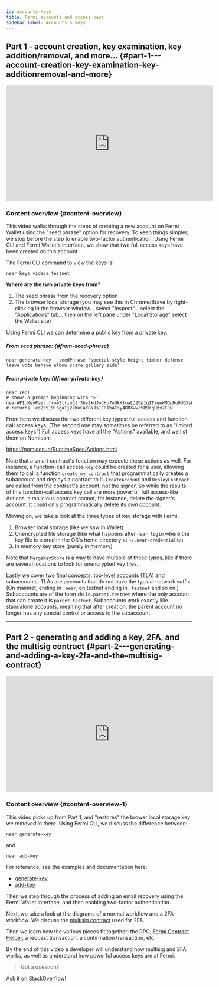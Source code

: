 ```yaml
---
id: accounts-keys
title: Fermi accounts and access keys
sidebar_label: Accounts & keys
---
```


## Part 1 - account creation, key examination, key addition/removal, and more… {#part-1---account-creation-key-examination-key-additionremoval-and-more}

<iframe width="560" height="315" src="https://www.youtube-nocookie.com/embed/ganXZ0Iw1C8" frameborder="0" allow="accelerometer; autoplay; clipboard-write; encrypted-media; gyroscope; picture-in-picture" allowfullscreen></iframe>

### Content overview {#content-overview}

This video walks through the steps of creating a new account on Fermi Wallet using the "seed phrase" option for recovery. To keep things simpler, we stop before the step to enable two-factor authentication. Using Fermi CLI and Fermi Wallet's interface, we show that two full access keys have been created on this account.

The Fermi CLI command to view the keys is:

    near keys videos.testnet

**Where are the two private keys from?**

1. The seed phrase from the recovery option
2. The browser local storage (you may see this in Chrome/Brave by right-clicking in the browser window… select "Inspect"… select the "Applications" tab… then on the left pane under "Local Storage" select the Wallet site)

Using Fermi CLI we can determine a public key from a private key.

##### From seed phrase: {#from-seed-phrase}

    near generate-key --seedPhrase 'special style height timber defense leave vote behave elbow scare gallery side'
    
##### From private key: {#from-private-key}

    near repl    
    # shows a prompt beginning with '>'
    nearAPI.KeyPair.fromString('3by8kdJoJHu7uUkKfoaLJ2Dp1q1TigeWMGpHu9UGXsWdREqPcshCM223kWadmrMKpV9AsWG5wL9F9hZzjHSRFXud').publicKey.toString()
    # returns 'ed25519:6gaTj2kWoCAYGNJs1CR1bACsy4DRXwvd5B9cqUmx2CJw'
    
From here we discuss the two different key types: full access and function-call access keys. (The second one may sometimes be referred to as "limited access keys")
Full access keys have all the "Actions" available, and we list them on Nomicon:

https://nomicon.io/RuntimeSpec/Actions.html

Note that a smart contract's function may execute these actions as well. For instance, a function-call access key could be created for a user, allowing them to call a function `create_my_contract` that programmatically creates a subaccount and deploys a contract to it. `CreateAccount` and `DeployContract` are called from the contract's account, not the signer. So while the results of this function-call access key call are more powerful, full access-like Actions, a malicious contract cannot, for instance, delete the signer's account. It could only programmatically delete its *own account*.

Moving on, we take a look at the three types of key storage with Fermi.

1. Browser local storage (like we saw in Wallet)
2. Unencrypted file storage (like what happens after `near login` where the key file is stored in the OS's home directory at `~/.near-credentials/`)
3. In memory key store (purely in memory)

Note that `MergeKeyStore` is a way to have multiple of these types, like if there are several locations to look for unencrypted key files.

Lastly we cover two final concepts: top-level accounts (TLA) and subaccounts. TLAs are accounts that do not have the typical network suffix. (On mainnet, ending in `.near`, on testnet ending in `.testnet` and so on.) Subaccounts are of the form `child.parent.testnet` where the only account that can create it is `parent.testnet`. Subaccounts work exactly like standalone accounts, meaning that after creation, the parent account no longer has any special control or access to the subaccount.

---

## Part 2 - generating and adding a key, 2FA, and the multisig contract {#part-2---generating-and-adding-a-key-2fa-and-the-multisig-contract}

<iframe width="560" height="315" src="https://www.youtube-nocookie.com/embed/4Q4K03t2P48" frameborder="0" allow="accelerometer; autoplay; clipboard-write; encrypted-media; gyroscope; picture-in-picture" allowfullscreen></iframe>

### Content overview {#content-overview-1}

This video picks up from Part 1, and "restores" the brower local storage key we removed in there. Using Fermi CLI, we discuss the difference between:

    near generate-key
    
and

    near add-key

For reference, see the examples and documentation here:
- [generate-key](/docs/tools/near-cli#near-generate-key)
- [add-key](/docs/tools/near-cli#near-add-key)

Then we step through the process of adding an email recovery using the Fermi Wallet interface, and then enabling two-factor authentication.

Next, we take a look at the diagrams of a normal workflow and a 2FA workflow. We discuss the [multisig contract](https://github.com/near/core-contracts/tree/master/multisig) used for 2FA.

Then we learn how the various pieces fit together: the RPC, [Fermi Contract Helper](https://github.com/nearprotocol/near-contract-helper), a request transaction, a confirmation transaction, etc.

By the end of this video a developer will understand how multisig and 2FA works, as well as understand how powerful access keys are at Fermi.

>Got a question?
<a href="https://stackoverflow.com/questions/tagged/nearprotocol">
  <h8>Ask it on StackOverflow!</h8></a>
